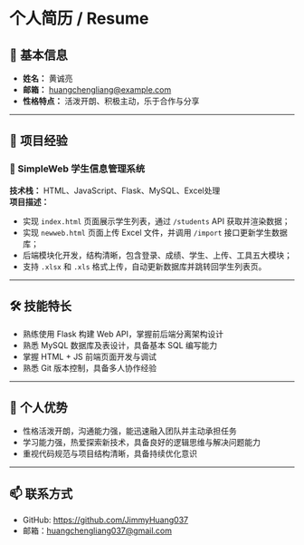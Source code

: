 # 个人简历 / Resume

## 👤 基本信息

- **姓名：** 黄诚亮
- **邮箱：** huangchengliang@example.com
- **性格特点：** 活泼开朗、积极主动，乐于合作与分享

---

## 💼 项目经验

### 🎯 SimpleWeb 学生信息管理系统
**技术栈：** HTML、JavaScript、Flask、MySQL、Excel处理  
**项目描述：**
- 实现 `index.html` 页面展示学生列表，通过 `/students` API 获取并渲染数据；
- 实现 `newweb.html` 页面上传 Excel 文件，并调用 `/import` 接口更新学生数据库；
- 后端模块化开发，结构清晰，包含登录、成绩、学生、上传、工具五大模块；
- 支持 `.xlsx` 和 `.xls` 格式上传，自动更新数据库并跳转回学生列表页。

---

## 🛠 技能特长

- 熟练使用 Flask 构建 Web API，掌握前后端分离架构设计
- 熟悉 MySQL 数据库及表设计，具备基本 SQL 编写能力
- 掌握 HTML + JS 前端页面开发与调试
- 熟悉 Git 版本控制，具备多人协作经验

---

## 🧠 个人优势

- 性格活泼开朗，沟通能力强，能迅速融入团队并主动承担任务
- 学习能力强，热爱探索新技术，具备良好的逻辑思维与解决问题能力
- 重视代码规范与项目结构清晰，具备持续优化意识

---

## 📫 联系方式

- GitHub: https://github.com/JimmyHuang037
- 邮箱：huangchengliang037@gmail.com